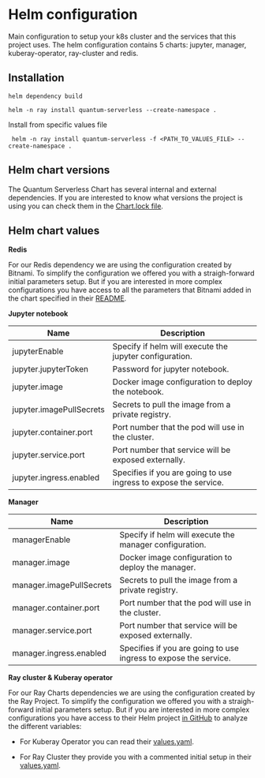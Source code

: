 # Helm configuration

Main configuration to setup your k8s cluster and the services that this project uses. The helm configuration contains 5 charts: jupyter, manager, kuberay-operator, ray-cluster and redis.

## Installation

```shell
helm dependency build
```

```shell
helm -n ray install quantum-serverless --create-namespace .
```

Install from specific values file
```shell
 helm -n ray install quantum-serverless -f <PATH_TO_VALUES_FILE> --create-namespace .
```

## Helm chart versions

The Quantum Serverless Chart has several internal and external dependencies. If you are interested to know what versions the project is using you can check them in the [Chart.lock file](./Chart.lock).

## Helm chart values

**Redis**

For our Redis dependency we are using the configuration created by Bitnami. To simplify the configuration we offered you with a straigh-forward initial parameters setup. But if you are interested in more complex configurations you have access to all the parameters that Bitnami added in the chart specified in their [README](https://artifacthub.io/packages/helm/bitnami/redis).

**Jupyter notebook**

| Name                      | Description                                                       |
|---------------------------|-------------------------------------------------------------------|
| jupyterEnable             | Specify if helm will execute the jupyter configuration.           |
| jupyter.jupyterToken      | Password for jupyter notebook.                                    |
| jupyter.image             | Docker image configuration to deploy the notebook.                |
| jupyter.imagePullSecrets  | Secrets to pull the image from a private registry.                |
| jupyter.container.port    | Port number that the pod will use in the cluster.                 |
| jupyter.service.port      | Port number that service will be exposed externally.              |
| jupyter.ingress.enabled   | Specifies if you are going to use ingress to expose the service.  |

**Manager**

| Name                       | Description                                                      |
|----------------------------|------------------------------------------------------------------|
| managerEnable              | Specify if helm will execute the manager configuration.          |
| manager.image              | Docker image configuration to deploy the manager.                |
| manager.imagePullSecrets   | Secrets to pull the image from a private registry.               |
| manager.container.port     | Port number that the pod will use in the cluster.                |
| manager.service.port       | Port number that service will be exposed externally.             |
| manager.ingress.enabled    | Specifies if you are going to use ingress to expose the service. |

**Ray cluster & Kuberay operator**

For our Ray Charts dependencies we are using the configuration created by the Ray Project. To simplify the configuration we offered you with a straigh-forward initial parameters setup. But if you are interested in more complex configurations you have access to their Helm project [in GitHub](https://github.com/ray-project/kuberay-helm) to analyze the different variables:

- For Kuberay Operator you can read their [values.yaml](https://github.com/ray-project/kuberay-helm/blob/main/helm-chart/kuberay-operator/values.yaml).

- For Ray Cluster they provide you with a commented initial setup in their [values.yaml](https://github.com/ray-project/kuberay-helm/blob/main/helm-chart/ray-cluster/values.yaml).
